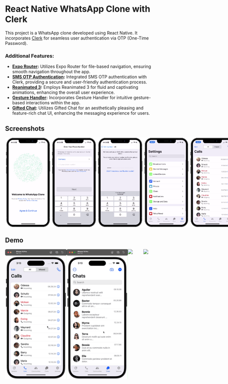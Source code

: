 # React Native WhatsApp Clone with Clerk

This project is a WhatsApp clone developed using React Native. It incorporates [Clerk](https://clerk.com/?utm_source=sponsorship&utm_medium=github&utm_campaign=simong&utm_content=rn-whatsapp) for seamless user authentication via OTP (One-Time Password).

### Additional Features:

- **[Expo Router](https://docs.expo.dev/routing/introduction/):** Utilizes Expo Router for file-based navigation, ensuring smooth navigation throughout the app.
- **[SMS OTP Authentication](https://clerk.com/docs/custom-flows/email-sms-otp?utm_source=sponsorship&utm_medium=github&utm_campaign=simong&utm_content=rn-whatsapp):** Integrated SMS OTP authentication with Clerk, providing a secure and user-friendly authentication process.
- **[Reanimated 3](https://docs.swmansion.com/react-native-reanimated/):** Employs Reanimated 3 for fluid and captivating animations, enhancing the overall user experience.
- **[Gesture Handler](https://docs.swmansion.com/react-native-gesture-handler/):** Incorporates Gesture Handler for intuitive gesture-based interactions within the app.
- **[Gifted Chat](https://github.com/FaridSafi/react-native-gifted-chat):** Utilizes Gifted Chat for an aesthetically pleasing and feature-rich chat UI, enhancing the messaging experience for users.

## Screenshots

<div style="display: flex; flex-direction: 'row';">
<img src="./screenshots/1.png" width=30%>
<img src="./screenshots/2.png" width=30%>
<img src="./screenshots/3.png" width=30%>
<img src="./screenshots/4.png" width=30%>
<img src="./screenshots/5.png" width=30%>
<img src="./screenshots/6.png" width=30%>
<img src="./screenshots/7.png" width=30%>
<img src="./screenshots/8.png" width=30%>
<img src="./screenshots/9.png" width=30%>

</div>

## Demo

<div style="display: flex; flex-direction: 'row';">
<img src="./screenshots/calls.gif" width=40%>
<img src="./screenshots/chats.gif" width=40%>
<img src="./screenshots/contacts.gif" width=40%>
<img src="./screenshots/messages.gif" width=40%>


</div>
